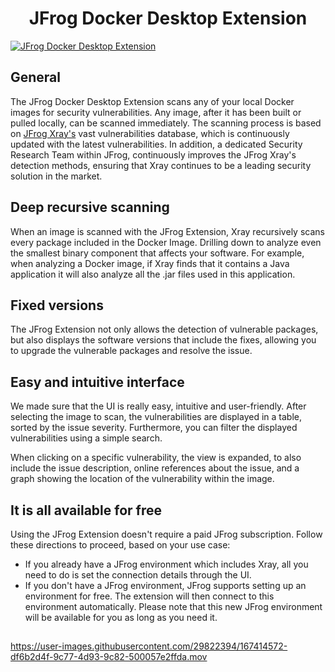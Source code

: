 <div align="center">

# JFrog Docker Desktop Extension

</div>

[![JFrog Docker Desktop Extension](https://user-images.githubusercontent.com/29822394/167415020-b1cfbc08-929e-4d41-aaee-3caacf96ad64.png)](#readme)

## General

The JFrog Docker Desktop Extension scans any of your local Docker images for security vulnerabilities.
Any image, after it has been built or pulled locally, can be scanned immediately.
The scanning process is based on [JFrog Xray's](https://jfrog.com/xray/) vast vulnerabilities database, which is continuously updated with the latest vulnerabilities.
In addition, a dedicated Security Research Team within JFrog, continuously improves the JFrog Xray's detection methods, ensuring that Xray continues to be a leading security solution in the market.

## Deep recursive scanning

When an image is scanned with the JFrog Extension, Xray recursively scans every package included in the Docker Image.
Drilling down to analyze even the smallest binary component that affects your software.
For example, when analyzing a Docker image, if Xray finds that it contains a Java application it will also analyze all the .jar files used in this application.

## Fixed versions

The JFrog Extension not only allows the detection of vulnerable packages, but also displays the software versions that include the fixes, allowing you to upgrade the vulnerable packages and resolve the issue.

## Easy and intuitive interface

We made sure that the UI is really easy, intuitive and user-friendly.
After selecting the image to scan, the vulnerabilities are displayed in a table, sorted by the issue severity.
Furthermore, you can filter the displayed vulnerabilities using a simple search.

When clicking on a specific vulnerability, the view is expanded, to also include the issue description, online references about the issue, and a graph showing the location of the vulnerability within the image.

## It is all available for free

Using the JFrog Extension doesn't require a paid JFrog subscription.
Follow these directions to proceed, based on your use case:
* If you already have a JFrog environment which includes Xray, all you need to do is set the connection details through the UI.
* If you don't have a JFrog environment, JFrog supports setting up an environment for free. The extension will then connect to this environment automatically. Please note that this new JFrog environment will be available for you as long as you need it.

## 

https://user-images.githubusercontent.com/29822394/167414572-df6b2d4f-9c77-4d93-9c82-500057e2ffda.mov




